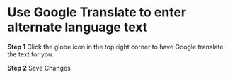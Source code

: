 # Use Google Translate to enter alternate language text

**Step 1** Click the globe icon in the top right corner to have Google translate the text for you.

**Step 2** Save Changes
